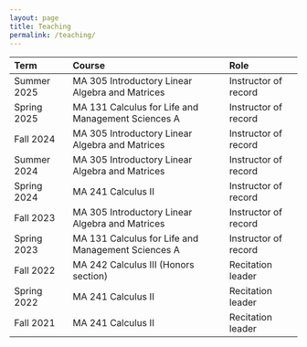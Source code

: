 ```yaml
---
layout: page
title: Teaching
permalink: /teaching/
---
```


| Term        | Course          | Role |
|:-------------|:------------------|:------|
| Summer 2025 | MA 305 Introductory Linear Algebra and Matrices | Instructor of record |
| Spring 2025 | MA 131  Calculus for Life and Management Sciences A | Instructor of record |
| Fall 2024   | MA 305 Introductory Linear Algebra and Matrices | Instructor of record  |
| Summer 2024 | MA 305 Introductory Linear Algebra and Matrices | Instructor of record  |
| Spring 2024 | MA 241  Calculus II | Instructor of record |
| Fall 2023   | MA 305 Introductory Linear Algebra and Matrices | Instructor of record  |
| Spring 2023 | MA 131  Calculus for Life and Management Sciences A | Instructor of record |
| Fall 2022   | MA 242 Calculus III (Honors section) | Recitation leader  |
| Spring 2022 | MA 241  Calculus II | Recitation leader |
| Fall 2021   | MA 241 Calculus II | Recitation leader  |
